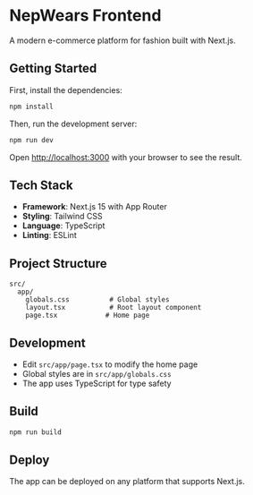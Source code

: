 # NepWears Frontend

A modern e-commerce platform for fashion built with Next.js.

## Getting Started

First, install the dependencies:

```bash
npm install
```

Then, run the development server:

```bash
npm run dev
```

Open [http://localhost:3000](http://localhost:3000) with your browser to see the result.

## Tech Stack

- **Framework**: Next.js 15 with App Router
- **Styling**: Tailwind CSS
- **Language**: TypeScript
- **Linting**: ESLint

## Project Structure

```
src/
  app/
    globals.css          # Global styles
    layout.tsx           # Root layout component
    page.tsx            # Home page
```

## Development

- Edit `src/app/page.tsx` to modify the home page
- Global styles are in `src/app/globals.css`
- The app uses TypeScript for type safety

## Build

```bash
npm run build
```

## Deploy

The app can be deployed on any platform that supports Next.js.
